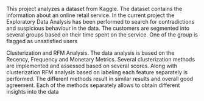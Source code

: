 This project analyzes a dataset from Kaggle. The dataset contains the information about an online retail service. In the current project the Exploratory Data Analysis has been performed to search for contradictions and suspicious behaviour in the data. The customers are segmented into several groups based on their time spent on the service. One of the group is flagged as unsatisfied users


Clusterization and RFM Analysis. The data analysis is based on the Recency, Frequency and Monetary Metrics. Several clusterization methods are implemented and assessed based on several scores. Along with clusterization RFM analysis based on labeling each feature separately is performed. The different methods result in similar results and overall good agreement. Each of the methods separately allows to obtain different insights into the data
